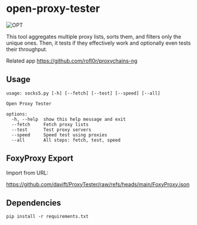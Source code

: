 # open-proxy-tester

![OPT](https://github.com/davift/open-proxy-tester/blob/main/image.png)

This tool aggregates multiple proxy lists, sorts them, and filters only the unique ones. Then, it tests if they effectively work and optionally even tests their throughput.

Related app https://github.com/rofl0r/proxychains-ng

## Usage

```
usage: socks5.py [-h] [--fetch] [--test] [--speed] [--all]

Open Proxy Tester

options:
  -h, --help  show this help message and exit
  --fetch     Fetch proxy lists
  --test      Test proxy servers
  --speed     Speed test using proxies
  --all       All steps: fetch, test, speed
```

## FoxyProxy Export

Import from URL:

https://github.com/davift/ProxyTester/raw/refs/heads/main/FoxyProxy.json

## Dependencies

```
pip install -r requirements.txt
```
